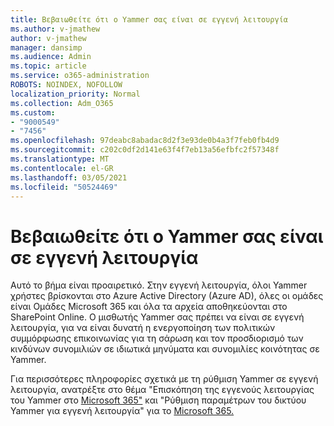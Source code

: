 ```yaml
---
title: Βεβαιωθείτε ότι ο Yammer σας είναι σε εγγενή λειτουργία
ms.author: v-jmathew
author: v-jmathew
manager: dansimp
ms.audience: Admin
ms.topic: article
ms.service: o365-administration
ROBOTS: NOINDEX, NOFOLLOW
localization_priority: Normal
ms.collection: Adm_O365
ms.custom:
- "9000549"
- "7456"
ms.openlocfilehash: 97deabc8abadac8d2f3e93de0b4a3f7feb0fb4d9
ms.sourcegitcommit: c202c0df2d141e63f4f7eb13a56efbfc2f57348f
ms.translationtype: MT
ms.contentlocale: el-GR
ms.lasthandoff: 03/05/2021
ms.locfileid: "50524469"
---
```

# <a name="verify-your-yammer-tenant-is-in-native-mode"></a>Βεβαιωθείτε ότι ο Yammer σας είναι σε εγγενή λειτουργία

Αυτό το βήμα είναι προαιρετικό. Στην εγγενή λειτουργία, όλοι Yammer χρήστες βρίσκονται στο Azure Active Directory (Azure AD), όλες οι ομάδες είναι Ομάδες Microsoft 365 και όλα τα αρχεία αποθηκεύονται στο SharePoint Online. Ο μισθωτής Yammer σας πρέπει να είναι σε εγγενή λειτουργία, για να είναι δυνατή η ενεργοποίηση των πολιτικών συμμόρφωσης επικοινωνίας για τη σάρωση και τον προσδιορισμό των κινδύνων συνομιλιών σε ιδιωτικά μηνύματα και συνομιλίες κοινότητας σε Yammer.  
  
Για περισσότερες πληροφορίες σχετικά με τη ρύθμιση Yammer σε εγγενή λειτουργία, ανατρέξτε στο θέμα "Επισκόπηση της εγγενούς λειτουργίας του Yammer στο [Microsoft 365"](https://go.microsoft.com/fwlink/?linkid=2129829) και "Ρύθμιση παραμέτρων του δικτύου Yammer για εγγενή λειτουργία" για το [Microsoft 365.](https://go.microsoft.com/fwlink/?linkid=2129772)
